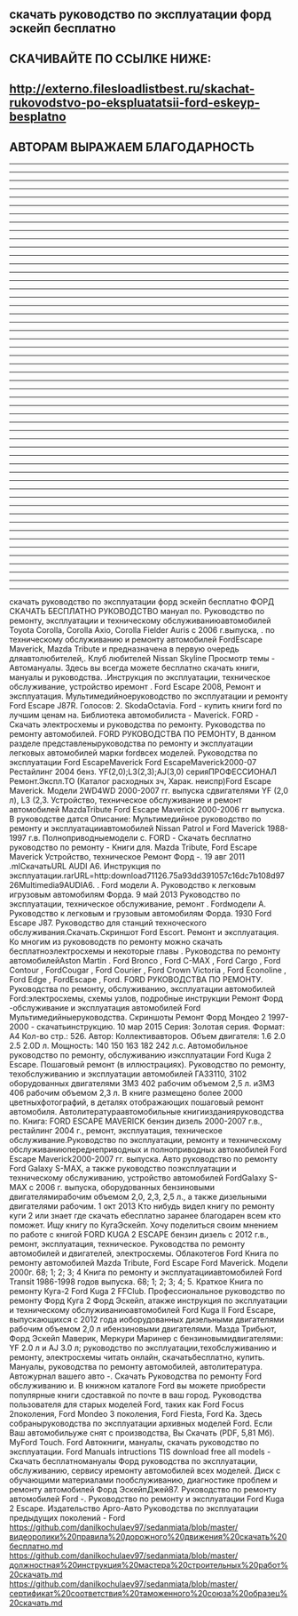 скачать руководство по эксплуатации форд эскейп бесплатно
--------------------------------------------------
СКАЧИВАЙТЕ ПО ССЫЛКЕ НИЖЕ:
--------------------------------------------------
http://externo.filesloadlistbest.ru/skachat-rukovodstvo-po-ekspluatatsii-ford-eskeyp-besplatno
--------------------------------------------------
АВТОРАМ ВЫРАЖАЕМ БЛАГОДАРНОСТЬ
--------------------------------------------------
--------------------------------------------------
--------------------------------------------------
--------------------------------------------------
--------------------------------------------------
--------------------------------------------------
--------------------------------------------------
--------------------------------------------------
--------------------------------------------------
--------------------------------------------------
--------------------------------------------------
--------------------------------------------------
--------------------------------------------------
--------------------------------------------------
--------------------------------------------------
--------------------------------------------------
--------------------------------------------------
--------------------------------------------------
--------------------------------------------------
--------------------------------------------------
--------------------------------------------------
--------------------------------------------------
--------------------------------------------------
--------------------------------------------------
--------------------------------------------------
--------------------------------------------------
--------------------------------------------------
--------------------------------------------------
--------------------------------------------------
--------------------------------------------------
--------------------------------------------------
--------------------------------------------------
--------------------------------------------------
--------------------------------------------------
--------------------------------------------------
--------------------------------------------------
--------------------------------------------------
--------------------------------------------------
--------------------------------------------------
--------------------------------------------------
--------------------------------------------------
--------------------------------------------------
--------------------------------------------------
--------------------------------------------------
--------------------------------------------------
--------------------------------------------------
--------------------------------------------------
--------------------------------------------------
--------------------------------------------------
--------------------------------------------------
--------------------------------------------------
--------------------------------------------------
--------------------------------------------------
скачать руководство по эксплуатации форд эскейп бесплатно ФОРД СКАЧАТЬ БЕСПЛАТНО РУКОВОДСТВО мануал по. Руководство по ремонту, эксплуатации и техническому обслуживаниюавтомобилей Toyota Corolla, Corolla Axio, Corolla Fielder  Auris с 2006 г.выпуска, . по техническому обслуживанию и ремонту автомобилей FordEscape  Maverick, Mazda Tribute и предназначена в первую очередь дляавтолюбителей,. Клуб любителей Nissan Skyline  Просмотр темы - Автомануалы. Здесь вы всегда можете бесплатно скачать книги, мануалы и руководства. .Инструкция по эксплуатации, техническое обслуживание, устройство иремонт . Ford Escape 2008, Ремонт и эксплуатация. Мультимедийноеруководство по эксплуатации и ремонту Ford Escape J87R. Голосов: 2. SkodaOctavia. Ford - купить книги ford по лучшим ценам на. Библиотека автомобилиста - Maverick. FORD - Скачать электросхемы и руководства по ремонту. Руководства по ремонту автомобилей. FORD РУКОВОДСТВА ПО РЕМОНТУ, В данном разделе представленыруководства по ремонту и эксплуатации легковых автомобилей марки fordвсех моделей. Руководства по эксплуатации Ford EscapeMaverick Ford EscapeMaverick2000-07 Рестайлинг 2004 бенз. YF(2,0);L3(2,3);AJ(3,0) серияПРОФЕССИОНАЛ Ремонт.Экспл.ТО (Каталог расходных зч, Харак. неиспр)Ford Escape  Maverick. Модели 2WD4WD 2000-2007 гг. выпуска сдвигателями YF (2,0 л), L3 (2,3. Устройство, техническое обслуживание и ремонт автомобилей MazdaTribute  Ford Escape  Maveriсk 2000-2006 гг выпуска. В руководстве датся Описание: Мультимедийное руководство по ремонту и эксплуатацииавтомобилей Nissan Patrol и Ford Maverick 1988-1997 г.в. Полноприводныемодели с. FORD - Скачать бесплатно руководство по ремонту - Книги для. Mazda Tribute, Ford Escape Maverick Устройство, техническое
Ремонт Форд -. 19 авг 2011  .mlСкачатьURL AUDI A6. Инструкция по эксплуатации.rarURL=http:download71126.75a93dd391057c16dc7b108d9726Multimedia9AUDIA6. . Ford модели А. Руководство к легковым игрузовым автомобилям Форда. 9 май 2013  Руководство по эксплуатации, техническое обслуживание, ремонт . Fordмодели А. Руководство к легковым и грузовым автомобилям Форда. 1930 Ford Escape J87. Руководство для станций техноческого обслуживания.Скачать.Cкриншот Ford Escort. Ремонт и эксплуатация. Ко многим из рукововодств по ремонту можно скачать бесплатноэлектросхемы и некоторые главы .  Руководства по ремонту автомобилейAston Martin . Ford Bronco , Ford C-MAX , Ford Cargo , Ford Contour , FordCougar , Ford Courier , Ford Crown Victoria , Ford Econoline , Ford Edge , FordEscape , Ford. FORD РУКОВОДСТВА ПО РЕМОНТУ. Руководства по ремонту, обслуживанию, эксплуатации автомобилей Ford:электросхемы, схемы узлов, подробные инструкции   Ремонт Форд -обслуживание и эксплуатация автомобилей Ford Мультимедийныеруководства. Скриншоты  Ремонт Форд Мондео 2 1997-2000 - скачатьинструкцию. 10 мар 2015  Серия: Золотая серия. Формат: А4 Кол-во стр.: 526. Автор: Коллективавторов. Объем двигателя: 1.6  2.0  2.5  2.0D л. Мощность: 140  150  163 182  242 л.с. Автомобильное руководство по ремонту, обслуживанию иэксплуатации Ford Kuga 2  Escape. Пошаговый ремонт (в иллюстрациях). Руководство по ремонту, техобслуживанию и эксплуатации автомобилей ГАЗ3110, 3102 оборудованных двигателями ЗМЗ 402 рабочим объемом 2,5 л. иЗМЗ 406 рабочим объемом 2,3 л. В книге размещено более 2000 цветныхфотографий, в деталях отображающих пошаговый ремонт автомобиля. Автолитератураавтомобильные книгиизданияруководства по. Книга: FORD ESCAPE  MAVERICK бензин  дизель 2000-2007 г.в., рестайлинг 2004 г., ремонт, эксплуатация, техническое обслуживание.Руководство по эксплуатации, ремонту и техническому обслуживаниюпереднеприводных и полноприводных автомобилей Ford Escape  Maverick2000-2007 гг. выпуска. Авто руководство по ремонту Ford Galaxy  S-MAX, а также руководство поэксплуатации и техническому обслуживанию, устройство автомобилей FordGalaxy  S-MAX с 2006 г. выпуска, оборудованных бензиновыми двигателямирабочим объемом 2,0, 2,3, 2,5 л., а также дизельными двигателями рабочим. 1 окт 2013  Кто нибудь видел книгу по ремонту куги 2 или знает где скачать ебесплатно заранее благодарен всем кто поможет.  Ищу книгу по КугаЭскейп.  Хочу поделиться своим мнением по работе с книгой FORD KUGA 2 ESCAPE бензин  дизель с 2012 г.в., ремонт, эксплуатация, техническое. Руководства по ремонту автомобилей и двигателей, электросхемы.  Облакотегов  Ford  Книга по ремонту автомобилей Mazda Tribute, Ford Escape Ford Maverick. Модели 2000г. 68; 1; 2; 3; 4  Книга по ремонту и эксплуатацииавтомобилей Ford Transit 1986-1998 годов выпуска. 68; 1; 2; 3; 4; 5. Краткое
Книга по ремонту Куга-2  Ford Kuga 2  FFClub. Профессиональное руководство по ремонту Форд Куга 2  Форд Эскейп, атакже инструкция по эксплуатации и техническому обслуживаниюавтомобилей Ford Kuga II  Ford Escape, выпускающихся с 2012 года иоборудованных дизельными двигателями рабочим объемом 2,0 л ибензиновыми двигателями. Мазда Трибьют, Форд Эскейп Маверик, Меркури Маринер с бензиновымидвигателями: YF 2.0 л и AJ 3.0 л; руководство по эксплуатации,техобслуживанию и ремонту, электросхемы читать онлайн, скачатьбесплатно, купить. Мануалы, руководства по ремонту автомобилей, автолитература. Автожурнал вашего авто -. Скачать Руководства по ремонту Ford обслуживанию и. В книжном каталоге Ford вы можете приобрести популярные книги сдоставкой по почте в ваш город. Руководства пользователя для старых моделей Ford, таких как Ford Focus 2поколения, Ford Mondeo 3 поколения, Ford Fiesta, Ford Ka.  Здесь собраныруководства по эксплуатации архивных моделей Ford. Если Ваш автомобильуже снят с производства, Вы  Скачать (PDF, 5,81 Мб).  MyFord Touch. Ford  Автокниги, мануалы, скачать руководство по эксплуатации. Ford Manuals intructions TIS download free all models - Скачать бесплатномануалы Форд руководства по эксплуатации, обслуживанию, сервису иремонту автомобилей всех моделей.  Диск с обучающими материалами пообслуживанию, диагностике проблем и ремонту автомобилей Форд ЭскейпДжей87. Руководство по ремонту автомобилей Ford -. Руководство по ремонту и эксплуатации Ford Kuga 2  Escape. Издательство Арго-Авто
Руководства по эксплуатации предыдущих поколений - Ford
https://github.com/danilkochulaev97/sedanmiata/blob/master/видеоролики%20правила%20дорожного%20движения%20скачать%20бесплатно.md
https://github.com/danilkochulaev97/sedanmiata/blob/master/должностная%20инструкция%20мастера%20строительных%20работ%20скачать.md
https://github.com/danilkochulaev97/sedanmiata/blob/master/сертификат%20соответствия%20таможенного%20союза%20образец%20скачать.md